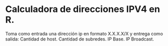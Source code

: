 # Calculadora de direcciones IPV4 en R.
Toma como entrada una dirección ip en formato X.X.X.X/X y entrega como salida:
Cantidad de host.
Cantidad de subredes.
IP Base.
IP Broadcast.
